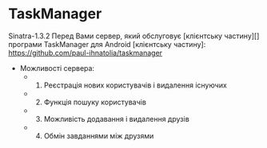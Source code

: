 # TaskManager

Sinatra-1.3.2
Перед Вами сервер, який обслуговує [клієнтську частину][] програми TaskManager для Android
[клієнтську частину]: https://github.com/paul-ihnatolia/taskmanager

*   Можливості сервера:
    *   1. Реєстрація нових користувачів і видалення існуючих
    *   2. Функція пошуку користувачів
    *   3. Можливість додавання і видалення друзів
    *   4. Обмін завданнями між друзями
